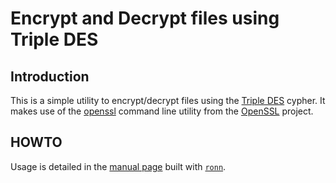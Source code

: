# Encrypt and Decrypt files using Triple DES

## Introduction

This is a simple utility to encrypt/decrypt files using the
[Triple DES](https://secure.wikimedia.org/wikipedia/en/wiki/Triple_DES)
cypher. It makes use of the
[openssl](http://www.openssl.org/docs/apps/openssl.html) command line
utility from the [OpenSSL](http://openssl.org) project.


## HOWTO

Usage is detailed in the
[manual page](https://perusio.github.com/encrypt-file) built with [`ronn`](https://github.com/rtomayko/ronn/).
